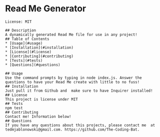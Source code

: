 # Read Me Generator
    License: MIT
    
    ## Description 
    A dynamically generated Read Me file for use in any project!
    ## Table of Contents
    * [Usage](#usage)
    * [Installation](#installation)
    * [License](#license)
    * [Contributing](#contributing)
    * [Tests](#tests)
    * [Questions](#questions)
    
    ## Usage 
    Use the command prompts by typing in node index.js. Answer the questions to have your Read Me create with little to no fuss!
    ## Installation 
    Just pull it from Github and  make sure to have Inquirer installed!
    ## License 
    This project is license under MIT
    ## Tests
    npm test
    ## Contributing 
    Contact me! Information below!
    ## Questions
    If you have any questions about this projects, please contact me  at tedmjablonowski@gmail.com. https://github.com/The-Coding-Bat.
  